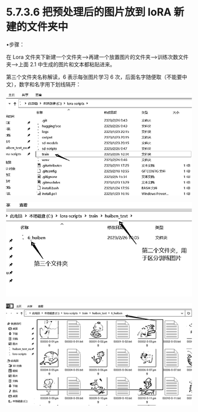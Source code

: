 # 5.7.3.6 把预处理后的图片放到 loRA 新建的文件夹中

•步骤：

在 Lora 文件夹下新建一个文件夹—>再建一个放置图片的文件夹—>训练次数文件夹—>上面 2.1 中生成的图片和文本都粘贴进来。

第三个文件夹名称解读，6 表示每张图片学习 6 次，后面名字随便取（不能要中文），数字和名字用下划线隔开：

![](img/8421a9f3165a6c0ae548149b7eedbd0a.png)

![](img/1e66e368964f5b84d6edfef9c8702f41.png)

![](img/08014dfa7e60ba250dcf75c9c3bdb688.png)